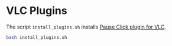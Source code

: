 

# VLC Plugins

The script `install_plugins.sh` installs [Pause Click plugin for VLC](https://github.com/nurupo/vlc-pause-click-plugin).

```bash
bash install_plugins.sh
```

